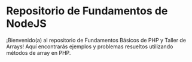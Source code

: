# Repositorio de Fundamentos de NodeJS

¡Bienvenido(a) al repositorio de Fundamentos Básicos de PHP y Taller de Arrays! Aquí encontrarás ejemplos y problemas resueltos utilizando métodos de array en PHP.



